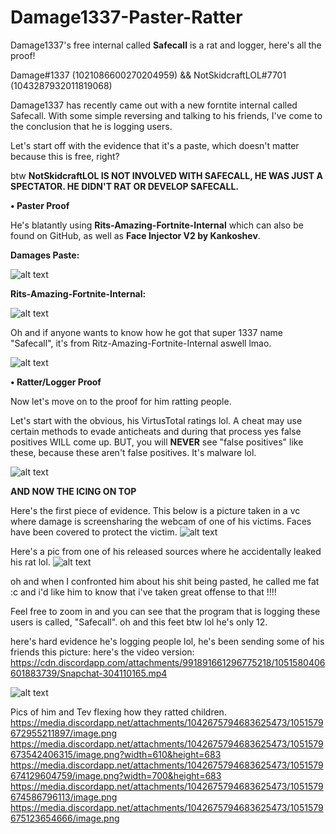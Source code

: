 # Damage1337-Paster-Ratter
Damage1337's free internal called **Safecall** is a rat and logger, here's all the proof!

Damage#1337 (1021086600270204959) && NotSkidcraftLOL#7701 (1043287932011819068)

Damage1337 has recently came out with a new forntite internal called Safecall.
With some simple reversing and talking to his friends, I've come to the conclusion that he is logging users. 

Let's start off with the evidence that it's a paste, which doesn't matter because this is free, right?

btw **NotSkidcraftLOL IS NOT INVOLVED WITH SAFECALL, HE WAS JUST A SPECTATOR. HE DIDN'T RAT OR DEVELOP SAFECALL.** 

**• Paster Proof**

He's blatantly using **Rits-Amazing-Fortnite-Internal** which can also be found on GitHub, as well as **Face Injector V2 by Kankoshev**. 

**Damages Paste:**

![alt text](https://media.discordapp.net/attachments/939080938590203924/1050612667603222579/image.png?width=400&height=300)


**Rits-Amazing-Fortnite-Internal:**

![alt text](https://media.discordapp.net/attachments/939080938590203924/1050613121980575764/image.png?width=400&height=300)

Oh and if anyone wants to know how he got that super 1337 name "Safecall", it's from Ritz-Amazing-Fortnite-Internal aswell lmao.

![alt text](https://media.discordapp.net/attachments/939080938590203924/1050613244286472232/image.png?width=400&height=300)

**• Ratter/Logger Proof**

Now let's move on to the proof for him ratting people.

Let's start with the obvious, his VirtusTotal ratings lol. A cheat may use certain methods to evade anticheats and during that process yes false positives WILL come up.
BUT, you will **NEVER** see "false positives" like these, because these aren't false positives. It's malware lol.

![alt text](https://media.discordapp.net/attachments/939080938590203924/1050611790175809596/image.png?width=500&height=300)

**AND NOW THE ICING ON TOP**

Here's the first piece of evidence. This below is a picture taken in a vc where damage is screensharing the webcam of one of his victims. Faces have been covered to protect the victim.
![alt text](https://media.discordapp.net/attachments/991891661296775218/1051572446911807618/image.png?width=854&height=683)

Here's a pic from one of his released sources where he accidentally leaked his rat lol.
![alt text](https://media.discordapp.net/attachments/986426418625925170/1051571615558799440/image.png)

oh and when I confronted him about his shit being pasted, he called me fat :c and i'd like him to know that i've taken great offense to that !!!!

Feel free to zoom in and you can see that the program that is logging these users is called, "Safecall". oh and this feet btw lol he's only 12.

here's hard evidence he's logging people lol, he's been sending some of his friends this picture:
here's the video version: https://cdn.discordapp.com/attachments/991891661296775218/1051580406601883739/Snapchat-304110165.mp4

![alt text](https://media.discordapp.net/attachments/1050423008688357396/1050567094527336591/Snapchat-1478730779.jpg)

Pics of him and Tev flexing how they ratted children.
https://media.discordapp.net/attachments/1042675794683625473/1051579672955211897/image.png
https://media.discordapp.net/attachments/1042675794683625473/1051579673542406315/image.png?width=610&height=683
https://media.discordapp.net/attachments/1042675794683625473/1051579674129604759/image.png?width=700&height=683
https://media.discordapp.net/attachments/1042675794683625473/1051579674586796113/image.png
https://media.discordapp.net/attachments/1042675794683625473/1051579675123654666/image.png
